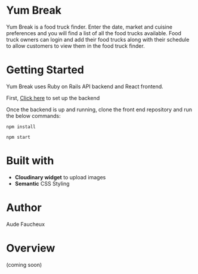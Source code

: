 # Yum Break

Yum Break is a food truck finder. Enter the date, market and cuisine preferences and you will find a list of all the food trucks available. Food truck owners can login and add their food trucks along with their schedule to allow customers to view them in the food truck finder.

# Getting Started

Yum Break uses Ruby on Rails API backend and React frontend.

First, [Click here](https://github.com/audefaucheux/food-market-backend) to set up the backend

Once the backend is up and running, clone the front end repository and run the below commands:
```
npm install
```
```
npm start
```

# Built with

- **Cloudinary widget** to upload images
- **Semantic** CSS Styling

# Author

Aude Faucheux

# Overview
(coming soon)
